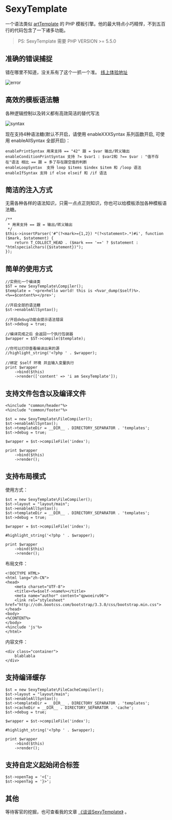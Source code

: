 SexyTemplate
============

一个语法类似 [artTemplate](https://github.com/aui/artTemplate) 的 PHP 模板引擎。他的最大特点小巧精悍，不到五百行的代码包含了一下诸多功能。

> PS: SexyTemplate 需要 PHP VERSION >= 5.5.0

准确的错误捕捉
-------

错在哪里不知道，没关系有了这个一抓一个准。 [线上体验地址](http://tools.sou.la/SexyTemplate/demo/)

![error](https://raw.githubusercontent.com/qpwoeiru96/SexyTemplate/master/screenshot/error.png)

高效的模板语法糖
--------
各种逻辑控制以及转义都有高效简洁的替代写法

![syntax](https://raw.githubusercontent.com/qpwoeiru96/SexyTemplate/master/screenshot/syntax.png)

现在支持4种语法糖(默认不开启，请使用 enableXXXSyntax 系列函数开启, 可使用 enableAllSyntax 全部开启)：

```
enablePrintSyntax 用来支持 == "42" 跟 = $var 输出/转义输出
enableConditionPrintSyntax 支持 ?= $var1 : $var2和 ?== $var : "值不存在"语法 相比 == 跟 = 多了存在跟空值的判断
enableLoopSyntax  支持 loop $items $index $item 和 /loop 语法
enableIfSyntax 支持 if else elseif 和 /if 语法
```

简洁的注入方式
-------

无需各种各样的语法知识，只需一点点正则知识，你也可以给模板添加各种模板语法糖。

```
/**
 * 用来支持 == 跟 = 输出/转义输出
 */
$this->insertParser('#^(?<mark>={1,2}) *(?<statement>.*)#i', function ($mark, $statement) {
    return T_COLLECT_HEAD . ($mark === '==' ? $statement : "htmlspecialchars({$statement})");
});
```


简单的使用方式
-------
```
//实例化一个编译类
$ST = new SexyTemplate\Compiler();
$template = '<pre>hello world! this is <%var_dump($self)%>. <%==$content%></pre>';

//开启全部的语法糖
$st->enableAllSyntax();

//开启debug功能会提示语法错误
$st->debug = true;

//编译完成之后 会返回一个执行包装器
$wrapper = $ST->compile($template);

//你可以打印查看编译出来的源
//highlight_string('<?php ' . $wrapper);

//绑定 $self 环境 并且输入变量执行
print $wrapper
    ->bind($this)
    ->render(['content' => 'i am SexyTemplate']);
```

支持文件包含以及编译文件
----------------
```
<%include "common/header"%>
<%include "common/footer"%>
```

```
$st = new SexyTemplate\FileCompiler();
$st->enableAllSyntax();
$st->templateDir = __DIR__ . DIRECTORY_SEPARATOR . 'templates';
$st->debug = true;

$wrapper = $st->compileFile('index');

print $wrapper
    ->bind($this)
    ->render();
```

支持布局模式
------

使用方式：

```
$st = new SexyTemplate\FileCompiler();
$st->layout = "layout/main";
$st->enableAllSyntax();
$st->templateDir = __DIR__ . DIRECTORY_SEPARATOR . 'templates';
$st->debug = true;

$wrapper = $st->compileFile('index');

#highlight_string('<?php ' . $wrapper);

print $wrapper
    ->bind($this)
    ->render();
```

布局文件：
```
<!DOCTYPE HTML>
<html lang="zh-CN">
<head>
    <meta charset="UTF-8">
    <title><%=$self->name%></title>
    <meta name="author" content="qpwoeiru96">
    <link rel="stylesheet" href="http://cdn.bootcss.com/bootstrap/3.3.0/css/bootstrap.min.css">
</head>
<body>
<%CONTENT%>
</body>
<%include 'js'%>
</html>
```

内容文件：

```
<div class="container">
    blablabla
</div>
```

支持编译缓存
------

```
$st = new SexyTemplate\FileCacheCompiler();
$st->layout = "layout/main";
$st->enableAllSyntax();
$st->templateDir = __DIR__ . DIRECTORY_SEPARATOR . 'templates';
$st->cacheDir = __DIR__ . DIRECTORY_SEPARATOR . 'cache';
$st->debug = true;

$wrapper = $st->compileFile('index');

#highlight_string('<?php ' . $wrapper);

print $wrapper
    ->bind($this)
    ->render();
```

支持自定义起始闭合标签
-----------

```
$st->openTag = '<{';
$st->openTag = '}>';
```

其他
--

等待客官的挖掘，也可查看我的文章 [《谈谈SexyTemplate》](http://blog.sou.la/2014/11/10/sexy_template/) 。
